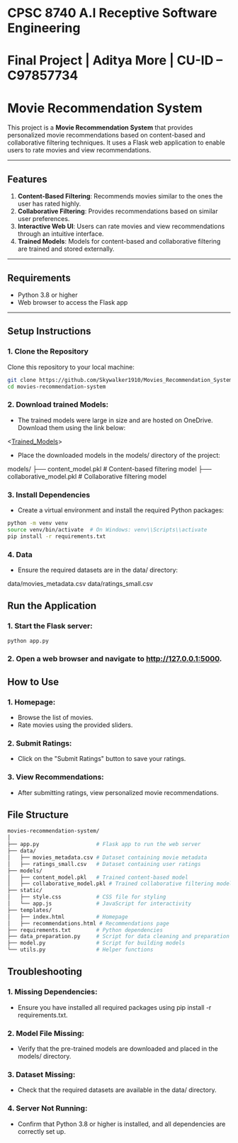 # CPSC 8740 A.I Receptive Software Engineering
# Final Project | Aditya More | CU-ID – C97857734
# Movie Recommendation System

This project is a **Movie Recommendation System** that provides personalized movie recommendations based on content-based and collaborative filtering techniques. It uses a Flask web application to enable users to rate movies and view recommendations.

---

## Features
1. **Content-Based Filtering**: Recommends movies similar to the ones the user has rated highly.
2. **Collaborative Filtering**: Provides recommendations based on similar user preferences.
3. **Interactive Web UI**: Users can rate movies and view recommendations through an intuitive interface.
4. **Trained Models**: Models for content-based and collaborative filtering are trained and stored externally.

---

## Requirements
- Python 3.8 or higher
- Web browser to access the Flask app

---

## Setup Instructions

### 1. Clone the Repository
Clone this repository to your local machine:
```bash
git clone https://github.com/Skywalker1910/Movies_Recommendation_System
cd movies-recommendation-system
```
### 2. Download trained Models:
- The trained models were large in size and are hosted on OneDrive. Download them using the link below:

<[Trained_Models](https://clemson-my.sharepoint.com/:f:/g/personal/more_clemson_edu/EuddtKH1EhtCu06fAQ8Et-IBUA4Ty0w24mTqzSAxB0UJuA?e=LseOHA)>

- Place the downloaded models in the models/ directory of the project:

models/
├── content_model.pkl       # Content-based filtering model
├── collaborative_model.pkl # Collaborative filtering model

### 3. Install Dependencies
- Create a virtual environment and install the required Python packages:

```bash
python -m venv venv
source venv/bin/activate  # On Windows: venv\\Scripts\\activate
pip install -r requirements.txt
```
### 4. Data
- Ensure the required datasets are in the data/ directory:

data/movies_metadata.csv
data/ratings_small.csv


## Run the Application

### 1. Start the Flask server:
```bash
python app.py
```
### 2. Open a web browser and navigate to http://127.0.0.1:5000.

## How to Use
### 1. Homepage:
- Browse the list of movies.
- Rate movies using the provided sliders.
### 2. Submit Ratings:
- Click on the "Submit Ratings" button to save your ratings.
### 3. View Recommendations:
- After submitting ratings, view personalized movie recommendations.


## File Structure 
```graphql
movies-recommendation-system/
│
├── app.py                  # Flask app to run the web server
├── data/
│   ├── movies_metadata.csv # Dataset containing movie metadata
│   ├── ratings_small.csv   # Dataset containing user ratings
├── models/
│   ├── content_model.pkl   # Trained content-based model
│   ├── collaborative_model.pkl # Trained collaborative filtering model
├── static/
│   ├── style.css           # CSS file for styling
│   └── app.js              # JavaScript for interactivity
├── templates/
│   ├── index.html          # Homepage
│   ├── recommendations.html # Recommendations page
├── requirements.txt        # Python dependencies
├── data_preparation.py     # Script for data cleaning and preparation
├── model.py                # Script for building models
└── utils.py                # Helper functions
```

## Troubleshooting
### 1. Missing Dependencies:

 - Ensure you have installed all required packages using pip install -r requirements.txt.

### 2. Model File Missing:

- Verify that the pre-trained models are downloaded and placed in the models/ directory.

### 3. Dataset Missing:

- Check that the required datasets are available in the data/ directory.

### 4. Server Not Running:

- Confirm that Python 3.8 or higher is installed, and all dependencies are correctly set up.

